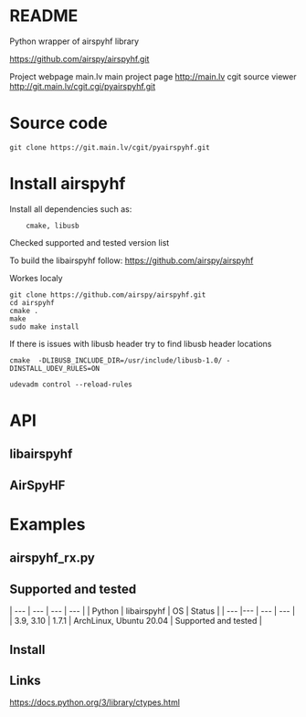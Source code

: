# README

Python wrapper of airspyhf library

https://github.com/airspy/airspyhf.git

Project webpage main.lv
main project page http://main.lv
cgit source viewer http://git.main.lv/cgit.cgi/pyairspyhf.git


# Source code

```
git clone https://git.main.lv/cgit/pyairspyhf.git
```

# Install airspyhf

Install all dependencies such as:
```
    cmake, libusb
```

Checked supported and tested version list

To build the libairspyhf follow: https://github.com/airspy/airspyhf

Workes localy
```
git clone https://github.com/airspy/airspyhf.git
cd airspyhf
cmake .
make
sudo make install
```

If there is issues with libusb header try to find libusb header locations
```
cmake  -DLIBUSB_INCLUDE_DIR=/usr/include/libusb-1.0/ -DINSTALL_UDEV_RULES=ON
```

```commandline
udevadm control --reload-rules
```


# API
## libairspyhf

## AirSpyHF

# Examples

## airspyhf_rx.py

## Supported and tested

| --- | --- | --- | --- |
| Python | libairspyhf | OS | Status |
| --- |--- | --- | --- | 
| 3.9, 3.10 | 1.7.1 | ArchLinux, Ubuntu 20.04 | Supported and tested |


## Install

## Links

https://docs.python.org/3/library/ctypes.html